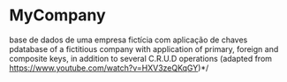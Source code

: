 # MyCompany
base de dados de uma empresa fictícia com aplicação de chaves pdatabase of a fictitious company with application of primary, foreign and composite keys, in addition to several C.R.U.D operations (adapted from https://www.youtube.com/watch?v=HXV3zeQKqGY)*/
